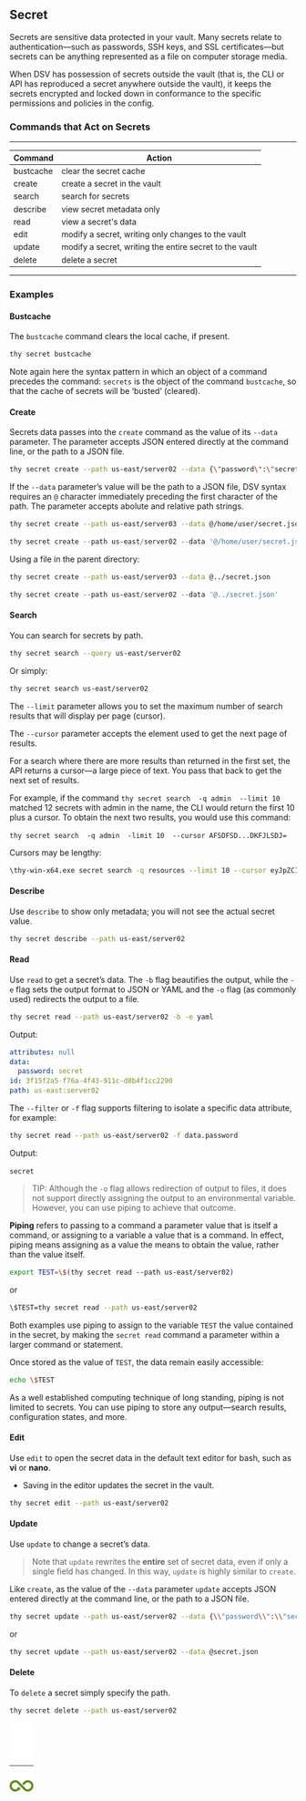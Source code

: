 ﻿[title]: # (Secret)
[tags]: # (DevOps Secrets Vault,DSV,)
[priority]: # (1810)

## Secret

Secrets are sensitive data protected in your vault. Many secrets relate to authentication—such as passwords, SSH keys, and SSL certificates—but secrets can be anything represented as a file on computer storage media.

When DSV has possession of secrets outside the vault (that is, the CLI or API has reproduced a secret anywhere outside the vault), it keeps the secrets encrypted and locked down in conformance to the specific permissions and policies in the config.

### Commands that Act on Secrets
  
---
  
| Command | Action |
| ----- | ----- |
| bustcache | clear the secret cache |
| create | create a secret in the vault |
| search |search for secrets |
| describe | view secret metadata only |
| read | view a secret's data |
| edit | modify a secret, writing only changes to the vault |
| update | modify a secret, writing the entire secret to the vault |
| delete | delete a secret |
  
---
  
### Examples

#### Bustcache

The `bustcache` command clears the local cache, if present.

``` bash
thy secret bustcache
```

Note again here the syntax pattern in which an object of a command precedes the command: `secrets` is the object of the command `bustcache`, so that the cache of secrets will be ‘busted’ (cleared).

#### Create

Secrets data passes into the `create` command as the value of its `--data` parameter. The parameter accepts JSON entered directly at the command line, or the path to a JSON file.

``` bash
thy secret create --path us-east/server02 --data {\"password\":\"secret\"}
```

If the `--data` parameter’s value will be the path to a JSON file, DSV syntax requires an `@` character immediately preceding the first character of the path. The parameter accepts abolute and relative path strings.

``` bash
thy secret create --path us-east/server03 --data @/home/user/secret.json
```

``` powershell
thy secret create --path us-east/server02 --data '@/home/user/secret.json'
```

Using a file in the parent directory:

``` bash
thy secret create --path us-east/server03 --data @../secret.json
```

``` powershell
thy secret create --path us-east/server02 --data '@../secret.json'
```

#### Search

You can search for secrets by path.

``` bash
thy secret search --query us-east/server02
```

Or simply:

``` bash
thy secret search us-east/server02
```

The `--limit` parameter allows you to set the maximum number of search results that will display per page (cursor).

The `--cursor` parameter accepts the element used to get the next page of results.

For a search where there are more results than returned in the first set, the API returns a cursor—a large piece of text. You pass that back to get the next set of results.

For example, if the command `thy secret search  -q admin  --limit 10` matched 12 secrets with admin in the name, the CLI would return the first 10 plus a cursor. To obtain the next two results, you would use this command:

`thy secret search  -q admin  -limit 10  --cursor AFSDFSD...DKFJLSDJ=`

Cursors may be lengthy:

```bash
\thy-win-x64.exe secret search -q resources --limit 10 --cursor eyJpZCI6ImEwOTFjOWIzLWE4MmQtNGRiYy1hYThiLTYxMDY0NDZhZjA3MSIsInBhdGgiOiIiLCJ2ZXJzaW9uIjoidi1jdXJyZW50IiwidHlwZSI6IiIsImxhdGVzdCI6MH0=
```

#### Describe

Use `describe` to show only metadata; you will not see the actual secret value.

``` bash
thy secret describe --path us-east/server02
```

#### Read

Use `read` to get a secret’s data. The `-b` flag beautifies the output, while the `-e` flag sets the output format to JSON or YAML and the `-o` flag (as commonly used) redirects the output to a file.

``` bash
thy secret read --path us-east/server02 -b -e yaml
```

Output:

```yaml
attributes: null
data:
  password: secret
id: 3f15f2a5-f76a-4f43-911c-d8b4f1cc2290
path: us-east:server02
```

The `--filter` or `-f` flag supports filtering to isolate a specific data attribute, for example:

```bash
thy secret read --path us-east/server02 -f data.password
```

Output:

`secret`

> TIP: Although the `-o` flag allows redirection of output to files, it does not support directly assigning the output to an environmental variable. However, you can use piping to achieve that outcome.

**Piping** refers to passing to a command a parameter value that is itself a command, or assigning to a variable a value that is a command. In effect, piping means assigning as a value the means to obtain the value, rather than the value itself.

```bash
export TEST=\$(thy secret read --path us-east/server02)
```

or

```bash
\$TEST=thy secret read --path us-east/server02
```

Both examples use piping to assign to the variable `TEST` the value contained in the secret, by making the `secret read` command a parameter within a larger command or statement.

Once stored as the value of `TEST`, the data remain easily accessible:

```bash
echo \$TEST
```

As a well established computing technique of long standing, piping is not limited to secrets. You can use piping to store any output—search results, configuration states, and more.

#### Edit

Use `edit` to open the secret data in the default text editor for bash, such as **vi** or **nano**.

* Saving in the editor updates the secret in the vault.

``` bash
thy secret edit --path us-east/server02
```

#### Update

Use `update` to change a secret’s data.

>Note that `update` rewrites the **entire** set of secret data, even if only a single field has changed. In this way, `update` is highly similar to `create`.

Like `create`, as the value of the `--data` parameter `update` accepts JSON entered directly at the command line, or the path to a JSON file.

```bash
thy secret update --path us-east/server02 --data {\\"password\\":\\"secret2\\"}
```

or

```bash
thy secret update --path us-east/server02 --data @secret.json
```

#### Delete

To `delete` a secret simply specify the path.

``` bash
thy secret delete --path us-east/server02
```

![Article End](../dsv-bug.png)

  
